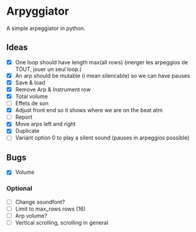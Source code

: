 # Arpyggiator

A simple arpeggiator in python.

## Ideas

- [x] One loop should have length max(all rows) (merger les arpeggios de TOUT, jouer un seul loop.)
- [x] An arp should be mutable (i mean silencable) so we can have pauses
- [x] Save & load
- [X] Remove Arp & Instrument row 
- [X] Total volume
- [ ] Effets de son
- [x] Adjust front end so it shows where we are on the beat atm
- [ ] Report
- [x] Move arps left and right
- [x] Duplicate
- [ ] Variant option 0 to play a silent sound (pauses in arpeggios possible)

## Bugs

- [x] Volume

### Optional

- [ ] Change soundfont?
- [ ] Limit to max_rows rows (16)
- [ ] Arp volume?
- [ ] Vertical scrolling, scrolling in general
